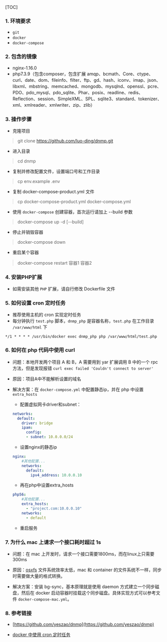 [TOC]

### 1. 环境要求

- `git`
- `docker`
- `docker-compose`



### 2. 包含的镜像

- nginx-1.16.0
- php7.3.9（包含composer，包含扩展 amqp、bcmath、Core、ctype、curl、date、dom、fileinfo、filter、ftp、gd、hash、iconv、imap、json、libxml、mbstring、memcached、mongodb、mysqlnd、openssl、pcre、PDO、pdo_mysql、pdo_sqlite、Phar、posix、readline、redis、Reflection、session、SimpleXML、SPL、sqlite3、standard、tokenizer、xml、xmlreader、xmlwriter、zip、zlib）




### 3. 操作步骤

- 克隆项目

> git clone https://github.com/luo-ding/dnmp.git

- 进入目录

> cd dnmp

- 复制并修改配置文件，设置端口号和工作目录

> cp env.example .env

- 复制 docker-compose-product.yml 文件

> cp docker-compose-product.yml docker-compose.yml

- 使用 `docker-compose` 创建容器，首次运行请加上 --build 参数

> docker-compose up -d [--build]

- 停止并销毁容器

> docker-compose down

- 重启某个容器

> docker-compose restart 容器1 容器2



### 4. 安装PHP扩展

- 如需安装其他 `PHP` 扩展，请自行修改 Dockerfile 文件



### 5. 如何设置 cron 定时任务

- 推荐使用主机的 cron 实现定时任务
- 每分钟执行 `test.php` 脚本，`dnmp_php` 是容器名称，`test.php` 在工作目录 `/var/www/html` 下

```shell
*/1 * * * * /usr/bin/docker exec dnmp_php php /var/www/html/test.php
```



### 6. 如何在 php 代码中使用 curl

- 问题：本地开发两个项目 A 和 B，A 需要用到 yar 扩展调用 B 中的一个 rpc 方法，但是发现报错 `curl exec failed 'Couldn't connect to server'`

- 原因：项目A中不能解析设置的域名

- 解决方案：在 `docker-compose.yml` 中配置静态ip，并在 php 中设置 `extra_hosts`

  - 配置虚拟网卡driver和subnet：

  ```yaml
  networks:
    default:
      driver: bridge
      ipam:
        config:
        - subnet: 10.0.0.0/24
  ```

  - 设置nginx的静态ip

  ```yaml
  nginx:
      #其他配置...
      networks:
        default:
          ipv4_address: 10.0.0.10
  ```

  - 再在php中设置extra_hosts

  ```yaml
  php56:
      #其他配置...
      extra_hosts:
        - "project.com:10.0.0.10"
      networks:
        - default
  ```

  - 重启服务



### 7. 为什么 mac 上请求一个接口耗时超过 1s

- 问题：在 mac 上开发时，请求一个接口需要1800ms，而在linux上只需要300ms

- 原因：[osxfs](https://docs.docker.com/docker-for-mac/osxfs/) 文件系统效率太低，mac 和 container 的文件系统不一样，同步时需要做大量的格式转换。

- 解决方案：安装 bg-sync，基本原理就是使用 daemon 方式建立一个同步磁盘，然后在 docker 启动容器时挂载这个同步磁盘。具体实现方式可以参考文件 `docker-compose-mac.yml`。




### 8. 参考链接

- [https://github.com/yeszao/dnmp](https://github.com/yeszao/dnmp)

- [docker 中使用 cron 定时任务](https://www.awaimai.com/2615.html)
